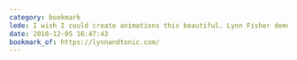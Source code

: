 ```yaml
---
category: bookmark
lede: I wish I could create animations this beautiful. Lynn Fisher demonstrates her god-like abilities with yet another gorgeous portfolio redesign. Check out the archive of her previous designs, too. They’re remarkable.
date: 2018-12-05 16:47:43
bookmark_of: https://lynnandtonic.com/
---
```



